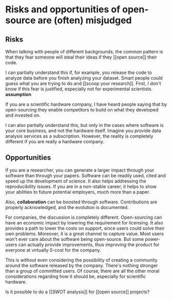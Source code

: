 # Risks and opportunities of open-source are (often) misjudged

## Risks
When talking with people of different backgrounds, the common pattern is that they fear someone will steal their ideas if they [[open source]] their code. 

I can partially understand this if, for example, you release the code to analyze data before you finish analyzing your dataset. Smart people could guess what you are trying to do and [[scoop your research]]. First, I don't know if this fear is justified, especially not for experimental scientists. **assumption**

If you are a scientific hardware company, I have heard people saying that by open-sourcing they enable competitors to build on what they developed and invested on. 

I can also partially understand this, but only in the cases where software is your core business, and not the hardware itself. Imagine you provide data analysis services as a subscription. However, the reality is completely different if you are really a hardware company. 

## Opportunities
If you are a researcher, you can generate a larger impact through your software than through your papers. Software can be readily used, cited and speed up the development of science. It also helps addressing the reproducibility issues. If you are in a non-stable career, it helps to show your abilities to future potential employers, much more than a paper.

Also, **collaboration** can be boosted through software. Contributions are properly acknowledged, and the evolution is documented. 

For companies, the discussion is completely different. Open-sourcing can have an economic impact by lowering the requirement for licensing. It also provides a path to lower the costs on support, since users could solve their own problems. Moreover, it is a great channel to capture value. Most users won't ever care about the software being open-source. But some power-users can actually provide improvements, thus improving the product for everyone at virtually 0-cost for the company. 

This is without even considering the possibility of creating a community around the software released by the company. There's nothing stronger than a group of committed users. Of course, there are all the other moral considerations regarding how it should be, especially for scientific hardware. 

Is it possible to do a [[SWOT analysis]] for [[open source]] projects? 


